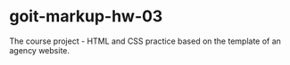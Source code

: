 # goit-markup-hw-03
 The course project - HTML and CSS practice based on the template of an agency website.
